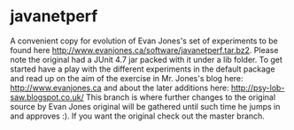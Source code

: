 javanetperf
===========

A convenient copy for evolution of Evan Jones's set of experiments to be found
here http://www.evanjones.ca/software/javanetperf.tar.bz2. Please note the original
had a JUnit 4.7 jar packed with it under a lib folder.
To get started have a play with the different experiments in the default package
and read up on the aim of the exercise in Mr. Jones's blog here: http://www.evanjones.ca
and about the later additions here: http://psy-lob-saw.blogspot.co.uk/ 
This branch is where further changes to the original source by Evan Jones original
will be gathered until such time he jumps in and approves :). If you want the original
check out the master branch. 